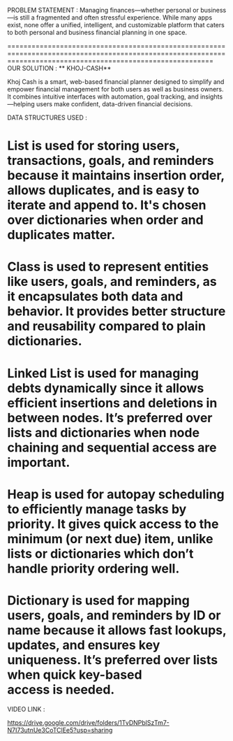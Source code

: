 PROBLEM STATEMENT :
Managing finances—whether personal or business—is still a fragmented and often stressful experience.
While many apps exist, none offer a unified, intelligent, and customizable platform that caters to both personal and business financial planning in one space.

===============================================================================================================================================================
OUR SOLUTION : ** KHOJ-CASH**

Khoj Cash is a smart, web-based financial planner designed to simplify and empower financial management for both users as well as business owners.
It combines intuitive interfaces with automation, goal tracking, and insights—helping users make confident, data-driven financial decisions.

DATA STRUCTURES USED : 

# List is used for storing users, transactions, goals, and reminders because it maintains insertion order, allows duplicates, and is easy to iterate and append to. It's chosen over dictionaries when order and duplicates matter.

# Class is used to represent entities like users, goals, and reminders, as it encapsulates both data and behavior. It provides better structure and reusability compared to plain dictionaries.

# Linked List is used for managing debts dynamically since it allows efficient insertions and deletions in between nodes. It’s preferred over lists and dictionaries when node chaining and sequential access are important.

# Heap is used for autopay scheduling to efficiently manage tasks by priority. It gives quick access to the minimum (or next due) item, unlike lists or dictionaries which don’t handle priority ordering well.

# Dictionary is used for mapping users, goals, and reminders by ID or name because it allows fast lookups, updates, and ensures key uniqueness. It’s preferred over lists when quick key-based access is needed.


VIDEO LINK : 

https://drive.google.com/drive/folders/1TvDNPblSzTm7-N7I73utnUe3CoTClEe5?usp=sharing
